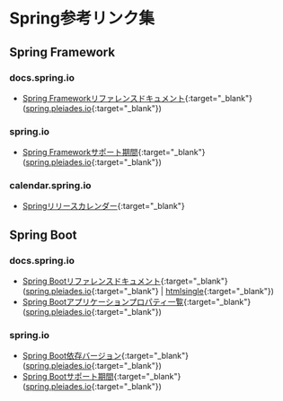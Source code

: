 # Spring参考リンク集

## Spring Framework

### docs.spring.io
- [Spring Frameworkリファレンスドキュメント](https://docs.spring.io/spring-framework/reference/){:target="_blank"} ([spring.pleiades.io](https://spring.pleiades.io/spring-framework/reference/){:target="_blank"})

### spring.io
- [Spring Frameworkサポート期間](https://spring.io/projects/spring-framework#support){:target="_blank"} ([spring.pleiades.io](https://spring.pleiades.io/projects/spring-framework#support){:target="_blank"})

### calendar.spring.io
- [Springリリースカレンダー](https://calendar.spring.io){:target="_blank"}

## Spring Boot

### docs.spring.io
- [Spring Bootリファレンスドキュメント](https://docs.spring.io/spring-boot/docs/current/reference/html/){:target="_blank"} ([spring.pleiades.io](https://spring.pleiades.io/spring-boot/docs/current/reference/html/){:target="_blank"} \| [htmlsingle](https://docs.spring.io/spring-boot/docs/current/reference/htmlsingle/){:target="_blank"})
- [Spring Bootアプリケーションプロパティ一覧](https://docs.spring.io/spring-boot/docs/current/reference/html/application-properties.html){:target="_blank"} ([spring.pleiades.io](https://spring.pleiades.io/spring-boot/docs/current/reference/html/application-properties.html){:target="_blank"})

### spring.io
- [Spring Boot依存バージョン](https://docs.spring.io/spring-boot/docs/current/reference/html/dependency-versions.html){:target="_blank"} ([spring.pleiades.io](https://spring.pleiades.io/spring-boot/docs/current/reference/html/dependency-versions.html){:target="_blank"})
- [Spring Bootサポート期間](https://spring.io/projects/spring-boot#support){:target="_blank"} ([spring.pleiades.io](https://spring.pleiades.io/projects/spring-boot#support){:target="_blank"})
